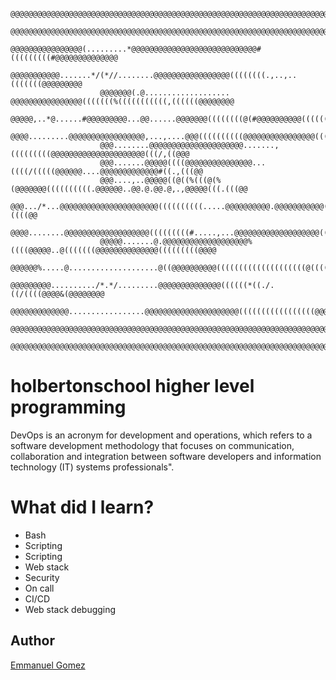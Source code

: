 ~~~
                    @@@@@@@@@@@@@@@@@@@@@@@@@@@@@@@@@@@@@@@@@@@@@@@@@@@@@@@@@@@@@@@@@@@@@@@@@@@@@@@@
                    @@@@@@@@@@@@@@@@@@@@@@@@@@@@@@@@@@@@@@@@@@@@@@@@@@@@@@@@@@@@@@@@@@@@@@@@@@@@@@@@
                    @@@@@@@@@@@@@@@@(.........*@@@@@@@@@@@@@@@@@@@@@@@@@@@@#(((((((((#@@@@@@@@@@@@@@
                    @@@@@@@@@@@.......*/(*//........@@@@@@@@@@@@@@@@@((((((((.,..,..(((((((@@@@@@@@@
                    @@@@@@@(.@................... @@@@@@@@@@@@@@@@(((((((%(((((((((((,((((((@@@@@@@@
                    @@@@@,..*@......#@@@@@@@@@...@@......@@@@@@@((((((((@(#@@@@@@@@@@(((((((@((@@@@@
                    @@@@.........@@@@@@@@@@@@@@@@@,...,....@@@((((((((((@@@@@@@@@@@@@@@@((((((((&@@@
                    @@@........@@@@@@@@@@@@@@@@@@@@@.......,(((((((((@@@@@@@@@@@@@@@@@@@@@(((/,((@@@
                    @@@.......@@@@@((((@@@@@@@@@@@@@@@...((((/(((((@@@@@@....@@@@@@@@@@@@@#((.,(((@@
                    @@@....,..@@@@@((@((%(((@(%(@@@@@@@((((((((((.@@@@@@..@@.@.@@.@,.,@@@@@(((.(((@@
                    @@@.../*...@@@@@@@@@@@@@@@@@@@@@@((((((((((.....@@@@@@@@@@.@@@@@@@@@@@(((.((((@@
                    @@@@........@@@@@@@@@@@@@@@@@@@(((((((((#.....,...@@@@@@@@@@@@@@@@@@@(((//(((@@@
                    @@@@@.......@.@@@@@@@@@@@@@@@@@@@%((((@@@@@..@(((((((@@@@@@@@@@@@@@(((((((((@@@@
                    @@@@@@%.....@....................@((@@@@@@@@@@((((((((((((((((((((@((((((((@@@@@
                    @@@@@@@@@........../*.*/.........@@@@@@@@@@@@@@((((((*((./.((/((((@@@@&(@@@@@@@@
                    @@@@@@@@@@@@@.................@@@@@@@@@@@@@@@@@@@@@(((((((((((((((((@@@@@@@@@@@@
                    @@@@@@@@@@@@@@@@@@@@@@@@@@@@@@@@@@@@@@@@@@@@@@@@@@@@@@@@@@@@@@@@@@@@@@@@@@@@@@@@
                    @@@@@@@@@@@@@@@@@@@@@@@@@@@@@@@@@@@@@@@@@@@@@@@@@@@@@@@@@@@@@@@@@@@@@@@@@@@@@@@@
~~~

# holbertonschool higher level programming 
DevOps is an acronym for development and operations, which refers to a software development methodology that focuses on communication, 
collaboration and integration between software developers and information technology (IT) systems professionals".

# What did I learn?

- Bash
- Scripting
- Scripting
-  Web stack
- Security 
- On call 
- CI/CD
- Web stack debugging 

## Author
[Emmanuel Gomez](http://www.gomez5sh.co) 
